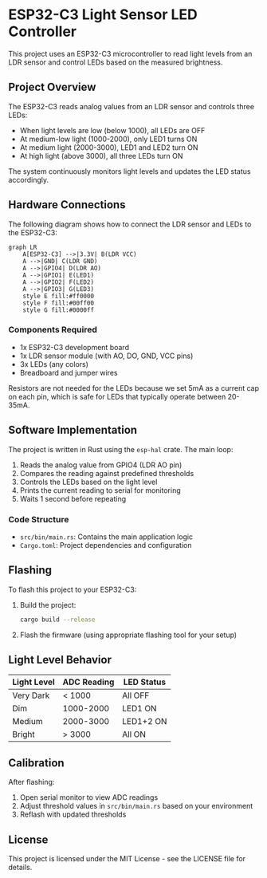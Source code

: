 # ESP32-C3 Light Sensor LED Controller

This project uses an ESP32-C3 microcontroller to read light levels from an LDR sensor and control LEDs based on the measured brightness.

## Project Overview

The ESP32-C3 reads analog values from an LDR sensor and controls three LEDs:
- When light levels are low (below 1000), all LEDs are OFF
- At medium-low light (1000-2000), only LED1 turns ON
- At medium light (2000-3000), LED1 and LED2 turn ON
- At high light (above 3000), all three LEDs turn ON

The system continuously monitors light levels and updates the LED status accordingly.

## Hardware Connections

The following diagram shows how to connect the LDR sensor and LEDs to the ESP32-C3:

```mermaid
graph LR
    A[ESP32-C3] -->|3.3V| B(LDR VCC)
    A -->|GND| C(LDR GND)
    A -->|GPIO4| D(LDR AO)
    A -->|GPIO1| E(LED1)
    A -->|GPIO2| F(LED2)
    A -->|GPIO3| G(LED3)
    style E fill:#ff0000
    style F fill:#00ff00
    style G fill:#0000ff
```

### Components Required

- 1x ESP32-C3 development board
- 1x LDR sensor module (with AO, DO, GND, VCC pins)
- 3x LEDs (any colors)
- Breadboard and jumper wires

Resistors are not needed for the LEDs because we set 5mA as a current cap on each pin, which is safe for LEDs that typically operate between 20-35mA.

## Software Implementation

The project is written in Rust using the `esp-hal` crate. The main loop:
1. Reads the analog value from GPIO4 (LDR AO pin)
2. Compares the reading against predefined thresholds
3. Controls the LEDs based on the light level
4. Prints the current reading to serial for monitoring
5. Waits 1 second before repeating

### Code Structure

- `src/bin/main.rs`: Contains the main application logic
- `Cargo.toml`: Project dependencies and configuration

## Flashing

To flash this project to your ESP32-C3:

1. Build the project:
   ```bash
   cargo build --release
   ```

2. Flash the firmware (using appropriate flashing tool for your setup)

## Light Level Behavior

| Light Level | ADC Reading | LED Status |
|-------------|-------------|------------|
| Very Dark   | < 1000      | All OFF    |
| Dim         | 1000-2000   | LED1 ON    |
| Medium      | 2000-3000   | LED1+2 ON  |
| Bright      | > 3000      | All ON     |

## Calibration

After flashing:
1. Open serial monitor to view ADC readings
2. Adjust threshold values in `src/bin/main.rs` based on your environment
3. Reflash with updated thresholds

## License

This project is licensed under the MIT License - see the LICENSE file for details.
